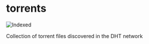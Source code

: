 torrents 
========
![Indexed](https://img.shields.io/badge/indexed-43891-blue)

Collection of torrent files discovered in the DHT network
